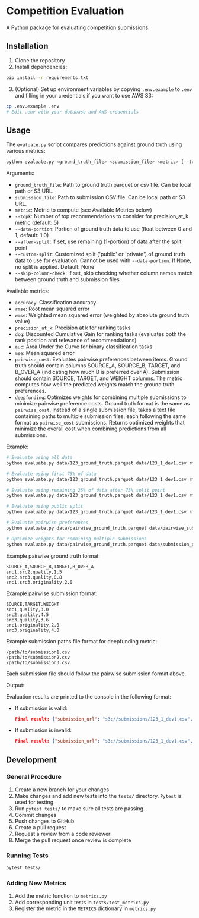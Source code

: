 # Competition Evaluation

A Python package for evaluating competition submissions.

## Installation

1. Clone the repository
2. Install dependencies:
```bash
pip install -r requirements.txt
```

3. (Optional) Set up environment variables by copying `.env.example` to `.env` and filling in your credentials if you want to use AWS S3:
```bash
cp .env.example .env
# Edit .env with your database and AWS credentials
```

## Usage

The `evaluate.py` script compares predictions against ground truth using various metrics:

```bash
python evaluate.py <ground_truth_file> <submission_file> <metric> [--topk K] [--data-portion PORTION] [--after-split] [--custom-split SPLIT_TYPE]
```

Arguments:
- `ground_truth_file`: Path to ground truth parquet or csv file. Can be local path or S3 URL.
- `submission_file`: Path to submission CSV file. Can be local path or S3 URL.
- `metric`: Metric to compute (see Available Metrics below)
- `--topk`: Number of top recommendations to consider for precision_at_k metric (default: 5)
- `--data-portion`: Portion of ground truth data to use (float between 0 and 1, default: 1.0)
- `--after-split`: If set, use remaining (1-portion) of data after the split point
- `--custom-split`: Customized split ('public' or 'private') of ground truth data to use for evaluation. Cannot be used with `--data-portion`. If None, no split is applied. Default: None
- `--skip-column-check`: If set, skip checking whether column names match between ground truth and submission files

Available metrics:
- `accuracy`: Classification accuracy
- `rmse`: Root mean squared error
- `wmse`: Weighted mean squared error (weighted by absolute ground truth value)
- `precision_at_k`: Precision at k for ranking tasks
- `dcg`: Discounted Cumulative Gain for ranking tasks (evaluates both the rank position and relevance of recommendations)
- `auc`: Area Under the Curve for binary classification tasks
- `mse`: Mean squared error
- `pairwise_cost`: Evaluates pairwise preferences between items. Ground truth should contain columns SOURCE_A, SOURCE_B, TARGET, and B_OVER_A (indicating how much B is preferred over A). Submission should contain SOURCE, TARGET, and WEIGHT columns. The metric computes how well the predicted weights match the ground truth preferences.
- `deepfunding`: Optimizes weights for combining multiple submissions to minimize pairwise preference costs. Ground truth format is the same as `pairwise_cost`. Instead of a single submission file, takes a text file containing paths to multiple submission files, each following the same format as `pairwise_cost` submissions. Returns optimized weights that minimize the overall cost when combining predictions from all submissions.

Example:
```bash
# Evaluate using all data
python evaluate.py data/123_ground_truth.parquet data/123_1_dev1.csv rmse

# Evaluate using first 75% of data
python evaluate.py data/123_ground_truth.parquet data/123_1_dev1.csv rmse --data-portion 0.75

# Evaluate using remaining 25% of data after 75% split point
python evaluate.py data/123_ground_truth.parquet data/123_1_dev1.csv rmse --data-portion 0.75 --after-split

# Evaluate using public split
python evaluate.py data/123_ground_truth.parquet data/123_1_dev1.csv rmse --custom-split public

# Evaluate pairwise preferences
python evaluate.py data/pairwise_ground_truth.parquet data/pairwise_submission.csv pairwise_cost

# Optimize weights for combining multiple submissions
python evaluate.py data/pairwise_ground_truth.parquet data/submission_paths.txt deepfunding
```

Example pairwise ground truth format:
```csv
SOURCE_A,SOURCE_B,TARGET,B_OVER_A
src1,src2,quality,1.5
src2,src3,quality,0.8
src1,src3,originality,2.0
```

Example pairwise submission format:
```csv
SOURCE,TARGET,WEIGHT
src1,quality,3.0
src2,quality,4.5
src3,quality,3.6
src1,originality,2.0
src3,originality,4.0
```

Example submission paths file format for deepfunding metric:
```text
/path/to/submission1.csv
/path/to/submission2.csv
/path/to/submission3.csv
```
Each submission file should follow the pairwise submission format above.

Output:

Evaluation results are printed to the console in the following format:

- If submission is valid: 
  ```json
  Final result: {"submission_url": "s3://submissions/123_1_dev1.csv", "status": 200, "error_reason": "", "final_result": 0.996}
  ```

- If submission is invalid:
  ```json
  Final result: {"submission_url": "s3://submissions/123_1_dev1.csv", "status": 400, "error_reason": "Input arrays cannot contain missing values (NaN)", "final_result": ""}
  ```

## Development

### General Procedure
1. Create a new branch for your changes
2. Make changes and add new tests into the `tests/` directory. `Pytest` is used for testing.
3. Run `pytest tests/` to make sure all tests are passing
4. Commit changes
5. Push changes to GitHub
6. Create a pull request
7. Request a review from a code reviewer
8. Merge the pull request once review is complete

### Running Tests
```bash
pytest tests/
```

### Adding New Metrics
1. Add the metric function to `metrics.py`
2. Add corresponding unit tests in `tests/test_metrics.py`
3. Register the metric in the `METRICS` dictionary in `metrics.py`



